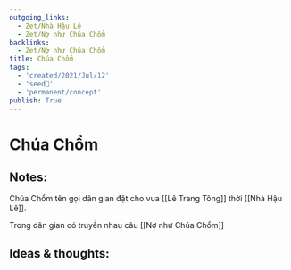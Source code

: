 ```yaml
---
outgoing_links:
  - Zet/Nhà Hậu Lê
  - Zet/Nợ như Chúa Chổm
backlinks:
  - Zet/Nợ như Chúa Chổm
title: Chúa Chổm
tags:
  - 'created/2021/Jul/12'
  - 'seed🥜'
  - 'permanent/concept'
publish: True
---
```

# Chúa Chổm

## Notes:
Chúa Chổm tên gọi dân gian đặt cho vua [[Lê Trang Tông]] thời [[Nhà Hậu Lê]].

Trong dân gian có truyền nhau câu [[Nợ như Chúa Chổm]]

## Ideas & thoughts:
